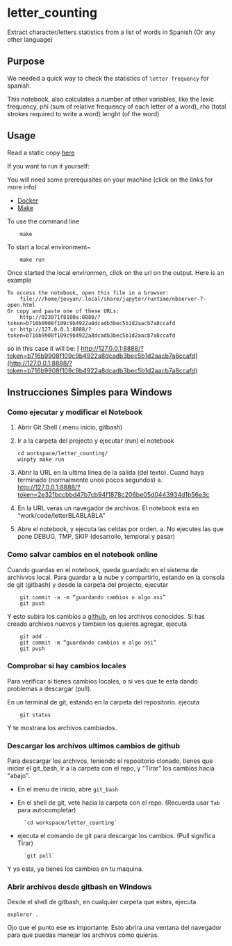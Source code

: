 # letter_counting

Extract character/letters statistics from a list of words in Spanish (Or any other language)

## Purpose

We needed a quick way to check the statistics of `letter frequency` for spanish.

This notebook, also calculates a number of other variables, like 
    the lexic frequency, 
    phi (sum of relative frequency of each letter of a word), 
    rho (total strokes required to write a word)
    lenght (of the word)


## Usage

Read a static copy [here](https://github.com/juanantoniofm/letter_counting/blob/master/code/Letter%20Counting.ipynb)

If you want to run it yourself:

You will need some prerequisites on your machine (click on the links for more info)

- [Docker](https://docs.docker.com/docker-for-windows/)
- [Make](https://stackoverflow.com/questions/32127524/how-to-install-and-use-make-in-windows)

To use the command line

        make 

To start a local environment~

        make run

Once started the local environmen, click on the url on the output. Here is an example


    To access the notebook, open this file in a browser:
        file:///home/jovyan/.local/share/jupyter/runtime/nbserver-7-open.html
    Or copy and paste one of these URLs:
        http://023871f8100a:8888/?token=b716b9908f109c9b4922a8dcadb3bec5b1d2aacb7a8ccafd
     or http://127.0.0.1:8888/?token=b716b9908f109c9b4922a8dcadb3bec5b1d2aacb7a8ccafd

so in this case it will be: [ http://127.0.0.1:8888/?token=b716b9908f109c9b4922a8dcadb3bec5b1d2aacb7a8ccafd](http://127.0.0.1:8888/?token=b716b9908f109c9b4922a8dcadb3bec5b1d2aacb7a8ccafd)


## Instrucciones Simples para Windows

### Como ejecutar y modificar el Notebook


1.  Abrir Git Shell ( menu inicio, gitbash)
2.  Ir a la carpeta del projecto y ejecutar (run) el notebook

        cd workspace/letter_counting/
        winpty make run

3.  Abrir la URL en la ultima linea de la salida (del texto). Cuand haya terminado (normalmente unos pocos segundos)
    a.  http://127.0.0.1:8888/?token=2e321bccbbd47b7cb94f1878c206be05d0443934d1b56e3c

4.  En la URL veras un navegador de archivos. El notebook esta en “work/code/letterBLABLABLA”
5.  Abre el notebook, y ejecuta las celdas por orden.
    a.  No ejecutes las que pone DEBUG, TMP, SKIP (desarrollo, temporal y pasar)

### Como salvar cambios en el notebook online

Cuando guardas en el notebook, queda guardado en el sistema de archivvos local.
Para guardar a la nube y compartirlo, estando en la consola de git (gitbash) y desde la carpeta del projecto, ejecutar

        git commit -a -m “guardando cambios o algo asi”
        git push

Y esto subira los cambios a [github](github.com/juanantoniofm), en los archivos conocidos. 
Si has creado archivos nuevos y tambien los quieres agregar, ejecuta

        git add .
        git commit -m “guardando cambios o algo asi”
        git push

### Comprobar si hay cambios locales

Para verificar si tienes cambios locales, o si ves que te esta dando problemas a descargar (pull).

En un terminal de git, estando en la carpeta del repositorio. ejecuta

        git status
        
Y te mostrara los archivos cambiados.
### Descargar los archivos ultimos cambios de github

Para descargar los archivos, teniendo el repositorio clonado, tienes que iniciar el git_bash, ir a la carpeta con el repo, y "Tirar" los cambios hacia "abajo".

- En el menu de inicio, abre `git_bash` 

- En el shell de git, vete hacia la carpeta con el repo. (Recuerda usar `Tab` para autocompletar)

        `cd workspace/letter_counting` 
        
- ejecuta el comando de git para descargar los cambios. (Pull significa Tirar)

        `git pull` 

Y ya esta, ya tienes los cambios en tu maquina.

### Abrir archivos desde gitbash en Windows

Desde el shell de gitbash, en cualquier carpeta que estes, ejecuta

    explorer .

Ojo que el punto ese es importante. Esto abrira una ventana del navegador para que puedas manejar 
los archivos como quieras.






